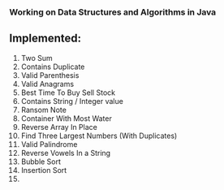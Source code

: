 ### Working on Data Structures and Algorithms in Java


## Implemented:
1. Two Sum
2. Contains Duplicate
3. Valid Parenthesis
4. Valid Anagrams
5. Best Time To Buy Sell Stock
6. Contains String / Integer value
7. Ransom Note
8. Container With Most Water
9. Reverse Array In Place
10. Find Three Largest Numbers (With Duplicates)
11. Valid Palindrome
12. Reverse Vowels In a String
13. Bubble Sort
14. Insertion Sort
15. 